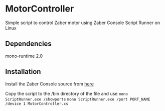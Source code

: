 MotorController
===============

Simple script to control Zaber motor using Zaber Console Script Runner on Linux

Dependencies
------------
mono-runtime 2.0

Installation
------------

Install the Zaber Console source from [here](http://www.zaber.com/wiki/Software/Zaber_Console#Installing_on_GNU.2FLinux)

Copy the script to the /bin directory of the file and use
`mono ScriptRunner.exe /showports`
`mono ScriptRunner.exe /port PORT_NAME /device 1 MotorController.cs`

